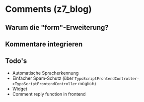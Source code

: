 # Comments (z7_blog)

## Warum die "form"-Erweiterung?

## Kommentare integrieren

## Todo's

* Automatische Spracherkennung
* Einfacher Spam-Schutz (über `TypoScriptFrontendController->TypoScriptFrontendController` möglich)
* Widget
* Comment reply function in frontend
